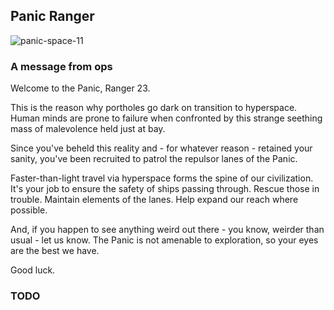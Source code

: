 ## Panic Ranger

![panic-space-11](https://cloud.githubusercontent.com/assets/21687/25076705/2a771772-22f1-11e7-83a9-0085634ba4b9.gif)

### A message from ops

Welcome to the Panic, Ranger 23.

This is the reason why portholes go dark on transition to hyperspace. Human minds are prone to failure when confronted by this strange seething mass of malevolence held just at bay.

Since you've beheld this reality and - for whatever reason - retained your sanity, you've been recruited to patrol the repulsor lanes of the Panic.

Faster-than-light travel via hyperspace forms the spine of our civilization. It's your job to ensure the safety of ships passing through. Rescue those in trouble. Maintain elements of the lanes. Help expand our reach where possible.

And, if you happen to see anything weird out there - you know, weirder than usual - let us know. The Panic is not amenable to exploration, so your eyes are the best we have.

Good luck.

### TODO


